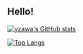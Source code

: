 ## Hello!

[![yzawa's GitHub stats](https://github-readme-stats.vercel.app/api?username=yszwa&theme=neon&show_icons=true)](https://github.com/mo-ri-regen/github-readme-stats)

[![Top Langs](https://github-readme-stats.vercel.app/api/top-langs/?username=yszwa&theme=neon&show_icons=true&layout=compact)](https://github.com/mo-ri-regen/github-readme-stats)
